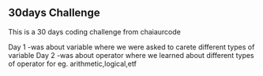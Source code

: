 ## 30days Challenge

This is a 30 days coding challenge from chaiaurcode

Day 1 -was about variable where we were asked to carete different types of variable
Day 2 -was about operator where we learned about different types of operator for eg. arithmetic,logical,etf
